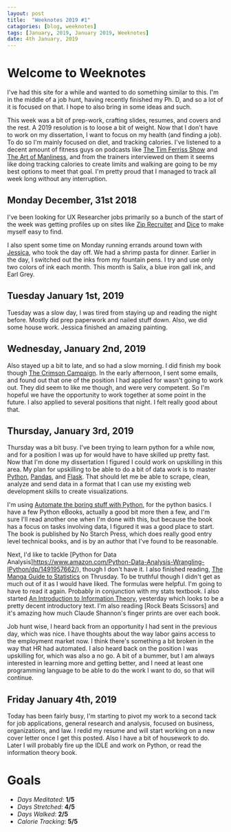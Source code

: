 ```yaml
---
layout: post
title:  "Weeknotes 2019 #1"
catagories: [blog, weeknotes]
tags: [January, 2019, January 2019, Weeknotes]
date: 4th January, 2019
---
```

# Welcome to Weeknotes
I've had this site for a while and wanted to do something similar to this. I'm in the middle of a job hunt, having recently finished my Ph. D, and so a lot of it is focused on that. I hope to also bring in some ideas and such.

This week was a bit of prep-work, crafting slides, resumes, and covers and the rest. A 2019 resolution is to loose a bit of weight. Now that I don't have to work on my dissertation, I want to focus on my health (and finding a job). To do so I'm mainly focused on diet, and tracking calories.  I've listened to a decent amount of fitness guys on podcasts like [The Tim Ferriss Show](https://tim.blog/podcast/) and [The Art of Manliness](https://www.artofmanliness.com/podcast/), and from the trainers interviewed on them it seems like doing  tracking calories to create limits and walking are going to be my best options to meet that goal. I'm pretty proud that I managed to track all week long without any interruption.
## Monday December, 31st 2018
I've been looking for UX Researcher jobs primarily so a bunch of the start of the week was getting profiles up on sites like [Zip Recruiter](https://www.ziprecruiter.com/) and [Dice](https://www.dice.com/) to make myself easy to find.

I also spent some time on Monday running errands around town with [Jessica](https://jessicadame.com/), who took the day off. We had a shrimp pasta for dinner. Earlier in the day, I switched out the inks from my fountain pens. I try and use only two colors of ink each month. This month is Salix, a blue iron gall ink, and Earl Grey.
## Tuesday January 1st, 2019
Tuesday was a slow day, I was tired from staying up and reading the night before. Mostly did prep paperwork and nailed stuff down. Also, we did some house work. Jessica finished an amazing painting.  
## Wednesday, January 2nd, 2019
Also stayed up a bit to late, and so had a slow morning. I did finish my book though [The Crimson Campaign](https://www.amazon.com/Crimson-Campaign-Powder-Mage-Trilogy/dp/031621907X/). In the early afternoon, I sent some emails, and found out that one of the position I had applied for wasn't going to work out. They did seem to like me though, and were very competent. So I'm hopeful we have the opportunity to work together at some point in the future.  I also applied to several positions that night. I felt really good about that.
## Thursday, January 3rd, 2019
Thursday was a bit busy. I've been trying to learn python for a while now, and for a position I was up for would have to have skilled up pretty fast. Now that I'm done my dissertation I figured I could work on upskilling in this area. My plan for upskilling to be able to do a bit of data work is to master [Python](https://www.python.org/), [Pandas](https://pandas.pydata.org/), and [Flask](http://flask.pocoo.org/). That should let me be able to scrape, clean, analyze and send data in a format that I can use my existing web development skills to create visualizations.

I'm using [Automate the boring stuff with Python](https://www.amazon.com/Automate-Boring-Stuff-Python-Programming-dp-1593275994/dp/1593275994), for the python basics. I have a few Python eBooks, actually a good bit more then a few, and I'm sure I'll read another one when I'm done with this, but because the book has a focus on tasks involving data, I figured it was a good place to start. The book is published by No Starch Press, which does really good entry level technical books, and is by an author that I've found to be reasonable.

Next, I'd like to tackle [Python for Data Analysis]https://www.amazon.com/Python-Data-Analysis-Wrangling-IPython/dp/1491957662/), though I don't have it. I also finished reading, [The Manga Guide to Statistics](https://www.amazon.com/Manga-Guide-Statistics-Shin-Takahashi/dp/1593271891) on Thrusday. To be truthful though I didn't get as much out of it as I would have liked. The formulas were helpful. I'm going to have to read it again. Probably in conjunction with my stats textbook. I also started [An Introduction to Information Theory](), yesterday which looks to be a pretty decent introductory text. I'm also reading [Rock Beats Scissors] and it's amazing how much Claude Shannon's finger prints are over each book.

Job hunt wise, I heard back from an opportunity I had sent in the previous day, which was nice. I have thoughts about the way labor gains access to the employment market now. I think there's something a bit broken in the way that HR had automated. I also heard back on the position I was upskilling for, which was also a no go. A bit of a bummer, but I am always interested in learning more and getting better, and I need at least one programming language to be able to do the work I want to do, so that will continue.
## Friday January 4th, 2019
Today has been fairly busy, I'm starting to pivot my work to a second tack for job applications, general research and analysis, focused on business, organizations, and law. I redid my resume and will start working on a new cover letter once I get this posted. Also I have a bit of housework to do. Later I will probably fire up the IDLE and work on Python, or read the information theory book.

# Goals
* *Days Meditated*: **1/5**
* *Days Stretched*: **4/5**
* *Days Walked*: **2/5**
* *Calorie Tracking*: **5/5**
